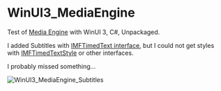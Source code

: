 # WinUI3_MediaEngine

Test of [Media Engine](https://docs.microsoft.com/en-us/windows/win32/api/mfmediaengine/nn-mfmediaengine-imfmediaengine) with WinUI 3, C#, Unpackaged.

I added Subtitles with [IMFTimedText interface](https://docs.microsoft.com/en-us/windows/win32/api/mfmediaengine/nn-mfmediaengine-imftimedtext), but I could not get styles
with [IMFTimedTextStyle](https://docs.microsoft.com/en-us/windows/win32/api/mfmediaengine/nn-mfmediaengine-imftimedtextstyle) or other interfaces.

I probably missed something...

![WinUI3_MediaEngine_Subtitles](https://user-images.githubusercontent.com/22345506/171829332-de82bf43-19f7-49f0-bdbd-a4f9d440e89f.jpg)
